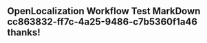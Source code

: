 <properties
ms.topic="hero-topic"
ms.test1="hero-topic"
ms.test2="test"/>

## OpenLocalization Workflow Test MarkDown cc863832-ff7c-4a25-9486-c7b5360f1a46 thanks!
